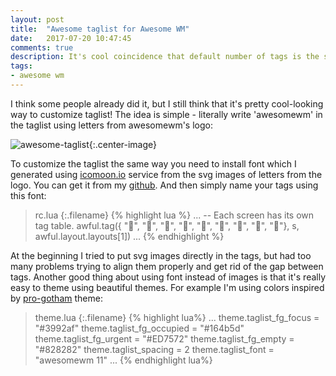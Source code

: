 ```yaml
---
layout: post
title:  "Awesome taglist for Awesome WM"
date:   2017-07-20 10:47:45
comments: true
description: It's cool coincidence that default number of tags is the same as number of letters in 'AwesomeWM', isn't it? =) 
tags: 
- awesome wm
---
```


I think some people already did it, but I still think that it's pretty cool-looking way to customize taglist! The idea is simple - literally write 'awesomewm' in the taglist using letters from awesomewm's logo:

![awesome-taglist]({{site.url}}/images/awesome-taglist.png){:.center-image}

To customize the taglist the same way you need to install font which I generated using [icomoon.io](https://icomoon.io/) service from the svg images of letters from the logo. You can get it from my [github](http://github.com/streetturtle/awesome-wm-widgets). 
And then simply name your tags using this font:

<style>
@font-face {
    font-family:"AgencyFBRegular";
    src: url({{site.url}}/css/awesome.ttf/)
}
</style>

>rc.lua
{:.filename}
{% highlight lua %}
...
-- Each screen has its own tag table.
awful.tag({ "", "", "", "", "", "", "", "", ""}, 
    s, awful.layout.layouts[1])
...
{% endhighlight %}

At the beginning I tried to put svg images directly in the tags, but had too many problems trying to align them properly and get rid of the gap between tags.
Another good thing about using font instead of images is that it's really easy to theme using beautiful themes. For example I'm using colors inspired by [pro-gotham](https://github.com/stobenski/pro/tree/master/themes/pro-gotham) theme:

>theme.lua
{:.filename}
{% highlight lua%}
...
theme.taglist_fg_focus    = "#3992af"
theme.taglist_fg_occupied = "#164b5d"
theme.taglist_fg_urgent   = "#ED7572"
theme.taglist_fg_empty    = "#828282"
theme.taglist_spacing     = 2
theme.taglist_font        = "awesomewm 11"
...
{% endhighlight lua%}